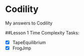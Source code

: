 Codility
========

My answers to Codility

##Lesson 1 Time Complexity
Tasks:
- [x] TapeEquilibrium
- [x] FrogJmp